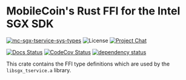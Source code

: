 # MobileCoin's Rust FFI for the Intel SGX SDK

[![mc-sgx-tservice-sys-types][crate-image]][crate-link]
![License][license-image]
[![Project Chat][chat-image]][chat-link]

[![Docs Status][docs-image]][docs-link]
[![CodeCov Status][codecov-image]][codecov-link]
[![dependency status][deps-image]][deps-link]

This crate contains the FFI type definitions which are used by the
`libsgx_tservice.a` library.

[crate-image]: https://img.shields.io/crates/v/mc-sgx-tservice-sys-types.svg?style=for-the-badge
[crate-link]: https://crates.io/crates/aead
[license-image]: https://img.shields.io/crates/l/mc-sgx-tservice-sys-types?style=for-the-badge
[chat-image]: https://img.shields.io/discord/MOBILECOIN?style=for-the-badge
[chat-link]: https://mobilecoin.chat
[docs-image]: https://img.shields.io/docsrs/mc-sgx-tservice-sys-types?style=for-the-badge
[docs-link]: https://docs.rs/crate/mc-sgx-tservice-sys-types
[codecov-image]: https://img.shields.io/codecov/c/github/mobilecoinfoundation/sgx/develop?style=for-the-badge
[codecov-link]: https://codecov.io/gh/mobilecoinfoundation/sgx
[deps-image]: https://deps.rs/crate/mc-sgx-tservice-sys-types/status.svg?style=for-the-badge
[deps-link]: https://deps.rs/crate/mc-sgx-tservice-sys-types
